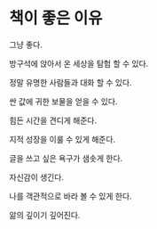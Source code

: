 # 책이 좋은 이유

그냥 좋다.

방구석에 앉아서 온 세상을 탐험 할 수 있다. 

정말 유명한 사람들과 대화 할 수 있다. 

싼 값에 귀한 보물을 얻을 수 있다. 

힘든 시간을 견디게 해준다. 

지적 성장을 이룰 수 있게 해준다. 

글을 쓰고 싶은 욕구가 샘솟게 한다. 

자신감이 생긴다. 

나를 객관적으로 바라 볼 수 있게 한다. 

앎의 깊이기 깊어진다. 


